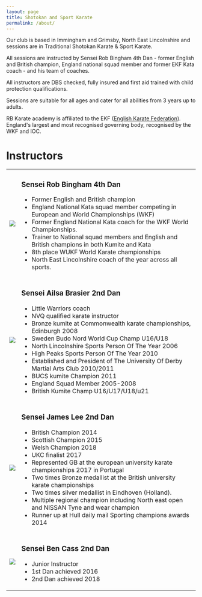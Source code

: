 ```yaml
---
layout: page
title: Shotokan and Sport Karate
permalink: /about/
---
```


Our club is based in Immingham and Grimsby, North East Lincolnshire and sessions are in Traditional Shotokan Karate & Sport Karate.

All sessions are instructed by Sensei Rob Bingham 4th Dan - former English and British champion, England national squad member and former EKF Kata coach - and his team of coaches.

All instructors are DBS checked, fully insured and first aid trained with child protection qualifications.

Sessions are suitable for all ages and cater for all abilities from 3 years up to adults.

RB Karate academy is affiliated to the EKF ([English Karate Federation](https://www.englishkaratefederation.com)). England's largest and most recognised governing body, recognised by the WKF and IOC.

# Instructors

<table>
<tbody>
<tr>
<td><img src="http://www.rbkarate.co.uk/assets/img/posts/rob.jpg" /></td>
<td valign="top">
<h3>Sensei Rob Bingham 4th Dan</h3>
<ul>
<li>Former English and British champion</li>
<li>England National Kata squad member competing in European and World Championships (WKF)</li>
<li>Former England National Kata coach for the WKF World Championships.</li>
<li>Trainer to National squad members and English and British champions in both Kumite and Kata</li>
<li>8th place WUKF World Karate championships</li>
<li>North East Lincolnshire coach of the year across all sports.</li>
</ul>
</td>
</tr>
<tr>
<td><img src="http://www.rbkarate.co.uk/assets/img/posts/ailsa.jpg" /></td>
<td valign="top">
<h3>Sensei Ailsa Brasier 2nd Dan</h3>
<ul>
<li>Little Warriors coach</li>
<li>NVQ qualified karate instructor</li>
<li>Bronze kumite at Commonwealth karate championships, Edinburgh 2008</li>
<li>Sweden Budo Nord World Cup Champ U16/U18</li>
<li>North Lincolnshire Sports Person Of The Year 2006</li>
<li>High Peaks Sports Person Of The Year 2010</li>
<li>Established and President of The University Of Derby Martial Arts Club 2010/2011</li>
<li>BUCS kumite Champion 2011</li>
<li>England Squad Member 2005-2008</li>
<li>British Kumite Champ U16/U17/U18/u21</li>
</ul>
</td>
</tr>
<tr>
<td><img src="http://www.rbkarate.co.uk/assets/img/posts/james.jpg" /></td>
<td valign="top">
<h3>Sensei James Lee 2nd Dan</h3>
<ul>
<li>British Champion 2014</li>
<li>Scottish Champion 2015</li>
<li>Welsh Champion 2018</li>
 <li>UKC finalist 2017</li>
 <li>Represented GB at the european university karate championships 2017 in Portugal</li>
<li>Two times Bronze medallist at the British university karate championships</li>
<li>Two times silver medallist in Eindhoven (Holland).</li>
<li> Multiple regional champion including North east open and NISSAN Tyne and wear champion</li>
<li>Runner up at Hull daily mail Sporting champions awards 2014</li>
</ul>
</td>
</tr>
<tr>
<td><img src="http://www.rbkarate.co.uk/assets/img/posts/ben.jpg" /></td>
<td valign="top">
<h3>Sensei Ben Cass 2nd Dan</h3>
<ul>
<li>Junior Instructor</li>
<li>1st Dan achieved 2016</li>
<li>2nd Dan achieved 2018</li>
</ul>
</td>
</tr>
</tbody>
</table>
